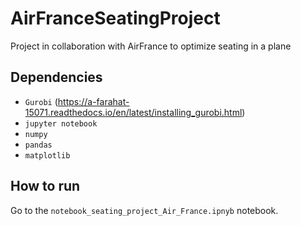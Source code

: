# AirFranceSeatingProject
Project in collaboration with AirFrance to optimize seating in a plane

## Dependencies
- `Gurobi` (https://a-farahat-15071.readthedocs.io/en/latest/installing_gurobi.html)
- `jupyter notebook`
- `numpy`
- `pandas`
- `matplotlib`

## How to run 
Go to the `notebook_seating_project_Air_France.ipnyb` notebook.


